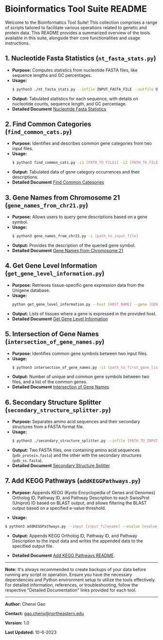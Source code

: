 # Bioinformatics Tool Suite README

Welcome to the Bioinformatics Tool Suite! This collection comprises a range of scripts tailored to facilitate various operations related to genetic and protein data. This README provides a summarized overview of the tools available in this suite, alongside their core functionalities and usage instructions.

## 1. **Nucleotide Fasta Statistics** (`nt_fasta_stats.py`)
- **Purpose:** Computes statistics from nucleotide FASTA files, like sequence lengths and GC percentages.
- **Usage:** 
  ```bash
  $ python3 ./nt_fasta_stats.py --infile INPUT_FASTA_FILE --outfile OUTPUT_STATS_FILE
  ```
- **Output:** Tabulated statistics for each sequence, with details on nucleotide counts, sequence length, and GC percentage.
- **Detailed Document** [Nucleotide Fasta Statistics](./fasta_stats/README.md)

## 2. **Find Common Categories** (`find_common_cats.py`)
- **Purpose:** Identifies and describes common gene categories from two input files.
- **Usage:**
  ```bash
  $ python3 find_common_cats.py -i1 [PATH_TO_FILE1] -i2 [PATH_TO_FILE2]
  ```
- **Output:** Tabulated data of gene category occurrences and their descriptions.
- **Detailed Document** [Find Common Categories](./find_common_cats/README.md)

## 3. **Gene Names from Chromosome 21** (`gene_names_from_chr21.py`)
- **Purpose:** Allows users to query gene descriptions based on a gene symbol.
- **Usage:** 
  ```bash
  $ python3 gene_names_from_chr21.py -i [path_to_input_file]
  ```
- **Output:** Provides the description of the queried gene symbol.
- **Detailed Document** [Gene Names from Chromosome 21](./gene_names_from_chr21/README.md)

## 4. **Get Gene Level Information** (`get_gene_level_information.py`)
- **Purpose:** Retrieves tissue-specific gene expression data from the Unigene database.
- **Usage:**
  ```bash
  python get_gene_level_information.py --host [HOST_NAME] --gene [GENE_NAME]
  ```
- **Output:** Lists of tissues where a gene is expressed in the provided host.
- **Detailed Document** [Get Gene Level Information](./get_gene_level_information/README.md)

## 5. **Intersection of Gene Names** (`intersection_of_gene_names.py`)
- **Purpose:** Identifies common gene symbols between two input files.
- **Usage:**
  ```bash
  $ python3 intersection_of_gene_names.py -i1 [path_to_first_gene_list] -i2 [path_to_second_gene_list]
  ```
- **Output:** Number of unique and common gene symbols between two files, and a list of the common genes.
- **Detailed Document** [Intersection of Gene Names](./intersection_of_gene_names/README.md)

## 6. **Secondary Structure Splitter** (`secondary_structure_splitter.py`)
- **Purpose:** Separates amino acid sequences and their secondary structures from a FASTA format file.
- **Usage:** 
  ```bash
  $ python3 ./secondary_structure_splitter.py --infile [PATH_TO_INPUT_FILE]
  ```
- **Output:** Two FASTA files, one containing amino acid sequences (`pdb_protein.fasta`) and the other with the secondary structures (`pdb_ss.fasta`).
- **Detailed Document** [Secondary Structure Splitter](./ss_spliter/README.md)

## 7. **Add KEGG Pathways** (`addKEGGPathways.py`)

- **Purpose:** Appends KEGG (Kyoto Encyclopedia of Genes and Genomes) Ortholog ID, Pathway ID, and Pathway Description to each SwissProt (Uniprot) ID based on BLAST output, and allows filtering the BLAST output based on a specified e-value threshold.

- **Usage:** 
```sh
$ python3 addKEGGPathways.py --input [input_filename] --evalue [evalue_threshold] --output [output_filename]
```

- **Output:** Appends KEGG Ortholog ID, Pathway ID, and Pathway Description to the input data and writes the appended data to the specified output file.

- **Detailed Document** [Add KEGG Pathways README](./add_KEGG_pathways/README.md).

---

**Note:** It's always recommended to create backups of your data before running any script or operation. Ensure you have the necessary dependencies and Python environment setup to utilize the tools effectively. For detailed information, references, or troubleshooting, follow the respective "Detailed Documentation" links provided for each tool.

---

**Author:** Chenxi Gao

**Contact:** gao.chenx@northeastern.edu

**Version:** 1.0

**Last Updated:** 10-6-2023
